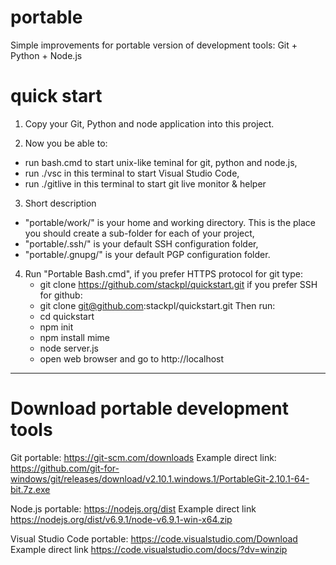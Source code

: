# portable
Simple improvements for portable version of development tools: Git + Python + Node.js

# quick start

1) Copy your Git, Python and node application into this project.

2) Now you be able to:
- run bash.cmd to start unix-like teminal for git, python and node.js,
- run ./vsc in this terminal to start Visual Studio Code,
- run ./gitlive in this terminal to start git live monitor & helper

3) Short description
- "portable/work/" is your home and working directory. This is the place you should create a sub-folder for each of your project,
- "portable/.ssh/" is your default SSH configuration folder,
- "portable/.gnupg/" is your default PGP configuration folder.

4) Run "Portable Bash.cmd",
   if you prefer HTTPS protocol for git type:
   - git clone https://github.com/stackpl/quickstart.git
   if you prefer SSH for github:
   - git clone git@github.com:stackpl/quickstart.git
   Then run:
   - cd quickstart
   - npm init
   - npm install mime
   - node server.js
   - open web browser and go to http://localhost

_________________________________________

# Download portable development tools

Git portable: https://git-scm.com/downloads
Example direct link: https://github.com/git-for-windows/git/releases/download/v2.10.1.windows.1/PortableGit-2.10.1-64-bit.7z.exe

Node.js portable: https://nodejs.org/dist 
Example direct link https://nodejs.org/dist/v6.9.1/node-v6.9.1-win-x64.zip

Visual Studio Code portable: https://code.visualstudio.com/Download
Example direct link https://code.visualstudio.com/docs/?dv=winzip
